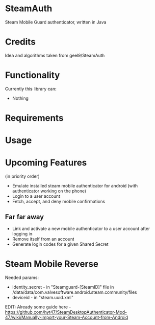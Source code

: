 # SteamAuth
Steam Mobile Guard authenticator, written in Java

# Credits
Idea and algorithms taken from geel9/SteamAuth

# Functionality
Currently this library can:
* Nothing

# Requirements

# Usage

# Upcoming Features
(in priority order)
* Emulate installed steam mobile authenticator for android (with authenticator working on the phone)
* Login to a user account
* Fetch, accept, and deny mobile confirmations

## Far far away
* Link and activate a new mobile authenticator to a user account after logging in
* Remove itself from an account
* Generate login codes for a given Shared Secret

# Steam Mobile Reverse
Needed params:
* identity_secret - in "Steamguard-[SteamID]" file in /data/data/com.valvesoftware.android.steam.community/files
* deviceid - in "steam.uuid.xml"

EDIT: Already some guide here - https://github.com/hyt47/SteamDesktopAuthenticator-Mod-47/wiki/Manually-import-your-Steam-Account-from-Android